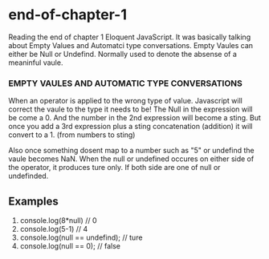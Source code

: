 # end-of-chapter-1

Reading the end of chapter 1 Eloquent JavaScript. It was basically talking about Empty Values and Automatci type conversations.
Empty Vaules can either be Null or Undefind. Normally used to denote the absense of a meaninful vaule.

### EMPTY VAULES AND AUTOMATIC TYPE CONVERSATIONS
When an operator is applied to the wrong type of value. Javascript will correct the vaule to the type it needs to be!
The Null in the expression will be come a 0. And the number in the 2nd expression will become a sting. 
But once you add a 3rd expression plus a sting concatenation (addition) it will convert to a 1. (from numbers to sting)

Also once something dosent map to a number such as "5" or undefind the vaule becomes NaN.
When the null or undefined occures on either side of the operator, it produces ture only.
If both side are one of null or undefinded.

## Examples
  1. console.log(8*null)
     // 0
  2. console.log(5-1)
     // 4
  3. console.log(null == undefind);
     // ture
  4. console.log(null == 0);
     // false
